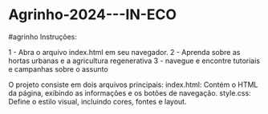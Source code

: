 # Agrinho-2024---IN-ECO
#agrinho
Instruções:

1 - Abra o arquivo index.html em seu navegador.
2 - Aprenda sobre as hortas urbanas e a agricultura regenerativa 
3 - navegue e encontre tutoriais e campanhas sobre o assunto

O projeto consiste em dois arquivos principais:
index.html: Contém o HTML da página, exibindo as informações e os botões de navegação.
style.css: Define o estilo visual, incluindo cores, fontes e layout.

